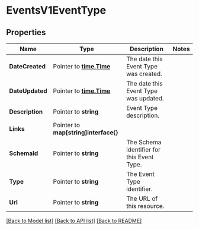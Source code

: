 # EventsV1EventType

## Properties

Name | Type | Description | Notes
------------ | ------------- | ------------- | -------------
**DateCreated** | Pointer to [**time.Time**](time.Time.md) | The date this Event Type was created. |
**DateUpdated** | Pointer to [**time.Time**](time.Time.md) | The date this Event Type was updated. |
**Description** | Pointer to **string** | Event Type description. |
**Links** | Pointer to **map[string]interface{}** |  |
**SchemaId** | Pointer to **string** | The Schema identifier for this Event Type. |
**Type** | Pointer to **string** | The Event Type identifier. |
**Url** | Pointer to **string** | The URL of this resource. |

[[Back to Model list]](../README.md#documentation-for-models) [[Back to API list]](../README.md#documentation-for-api-endpoints) [[Back to README]](../README.md)


